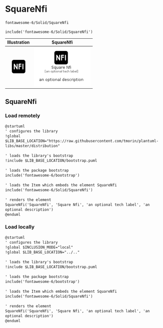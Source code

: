 # SquareNfi


```text
fontawesome-6/Solid/SquareNfi
```

```text
include('fontawesome-6/Solid/SquareNfi')
```



| Illustration | SquareNfi |
| :---: | :---: |
| ![illustration for Illustration](../../fontawesome-6/Solid/SquareNfi.png) | ![illustration for SquareNfi](../../fontawesome-6/Solid/SquareNfi.Local.png) |




## SquareNfi

### Load remotely
```plantuml
@startuml
' configures the library
!global $LIB_BASE_LOCATION="https://raw.githubusercontent.com/tmorin/plantuml-libs/master/distribution"

' loads the library's bootstrap
!include $LIB_BASE_LOCATION/bootstrap.puml

' loads the package bootstrap
include('fontawesome-6/bootstrap')

' loads the Item which embeds the element SquareNfi
include('fontawesome-6/Solid/SquareNfi')

' renders the element
SquareNfi('SquareNfi', 'Square Nfi', 'an optional tech label', 'an optional description')
@enduml
```

### Load locally
```plantuml
@startuml
' configures the library
!global $INCLUSION_MODE="local"
!global $LIB_BASE_LOCATION="../.."

' loads the library's bootstrap
!include $LIB_BASE_LOCATION/bootstrap.puml

' loads the package bootstrap
include('fontawesome-6/bootstrap')

' loads the Item which embeds the element SquareNfi
include('fontawesome-6/Solid/SquareNfi')

' renders the element
SquareNfi('SquareNfi', 'Square Nfi', 'an optional tech label', 'an optional description')
@enduml
```


